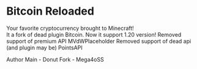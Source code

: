 # Bitcoin Reloaded

Your favorite cryptocurrency brought to Minecraft!    
It a fork of dead plugin Bitcoin.
Now it support 1.20 version!
Removed support of premium API MVdWPlaceholder
Removed support of dead api (and plugin may be) PointsAPI

Author
Main - Donut
Fork - Mega4oSS
